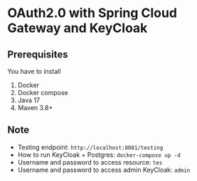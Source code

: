 # OAuth2.0 with Spring Cloud Gateway and KeyCloak

## Prerequisites

You have to install

1. Docker 
2. Docker compose
3. Java 17
4. Maven 3.8+

## Note

- Testing endpoint: `http://localhost:8081/testing`
- How to run KeyCloak + Postgres: `docker-compose up -d`
- Username and password to access resource: `tes`
- Username and password to access admin KeyCloak: `admin`